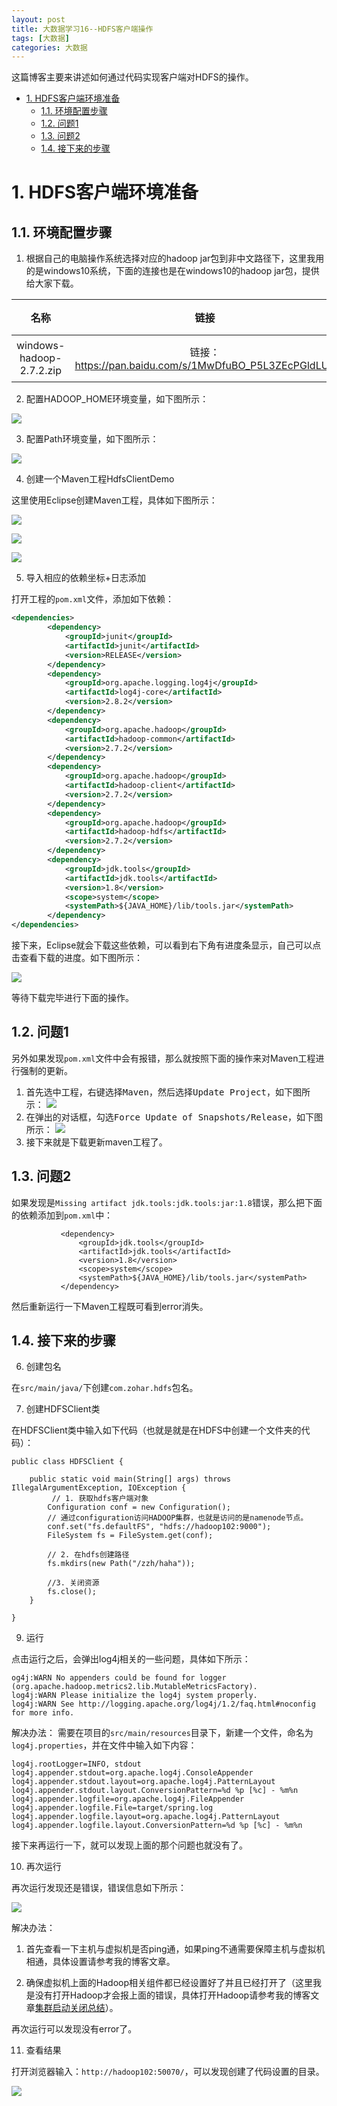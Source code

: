 ```yaml
---
layout: post
title: 大数据学习16--HDFS客户端操作
tags: [大数据]
categories: 大数据
---
```


这篇博客主要来讲述如何通过代码实现客户端对HDFS的操作。

<!-- TOC -->

- [1. HDFS客户端环境准备](#1-hdfs客户端环境准备)
	- [1.1. 环境配置步骤](#11-环境配置步骤)
	- [1.2. 问题1](#12-问题1)
	- [1.3. 问题2](#13-问题2)
	- [1.4. 接下来的步骤](#14-接下来的步骤)

<!-- /TOC -->


# 1. HDFS客户端环境准备

## 1.1. 环境配置步骤

1. 根据自己的电脑操作系统选择对应的hadoop jar包到非中文路径下，这里我用的是windows10系统，下面的连接也是在windows10的hadoop jar包，提供给大家下载。

名称|链接|提取码|
|:-:|:-:|:-:|
windows-hadoop-2.7.2.zip|链接：https://pan.baidu.com/s/1MwDfuBO_P5L3ZEcPGldLUg |提取码：uwmz|


2. 配置HADOOP_HOME环境变量，如下图所示：

![](./大数据学习/picture/windows环境配置hadoop.jpg)


3. 配置Path环境变量，如下图所示：

![](../大数据学习/picture/windowsPath.jpg)


4. 创建一个Maven工程HdfsClientDemo

这里使用Eclipse创建Maven工程，具体如下图所示：

![](../大数据学习/picture/create%20maven1.jpg)

![](../大数据学习/picture/create%20maven2.jpg)

![](../大数据学习/picture/create%20maven3.jpg)

5. 导入相应的依赖坐标+日志添加

打开工程的`pom.xml`文件，添加如下依赖：

```xml
<dependencies>
		<dependency>
			<groupId>junit</groupId>
			<artifactId>junit</artifactId>
			<version>RELEASE</version>
		</dependency>
		<dependency>
			<groupId>org.apache.logging.log4j</groupId>
			<artifactId>log4j-core</artifactId>
			<version>2.8.2</version>
		</dependency>
		<dependency>
			<groupId>org.apache.hadoop</groupId>
			<artifactId>hadoop-common</artifactId>
			<version>2.7.2</version>
		</dependency>
		<dependency>
			<groupId>org.apache.hadoop</groupId>
			<artifactId>hadoop-client</artifactId>
			<version>2.7.2</version>
		</dependency>
		<dependency>
			<groupId>org.apache.hadoop</groupId>
			<artifactId>hadoop-hdfs</artifactId>
			<version>2.7.2</version>
		</dependency>
		<dependency>
			<groupId>jdk.tools</groupId>
			<artifactId>jdk.tools</artifactId>
			<version>1.8</version>
			<scope>system</scope>
			<systemPath>${JAVA_HOME}/lib/tools.jar</systemPath>
		</dependency>
</dependencies>
```

接下来，Eclipse就会下载这些依赖，可以看到右下角有进度条显示，自己可以点击查看下载的进度。如下图所示：

![](../大数据学习/picture/进度条显示.jpg)

等待下载完毕进行下面的操作。

## 1.2. 问题1
 另外如果发现`pom.xml`文件中会有报错，那么就按照下面的操作来对Maven工程进行强制的更新。
 1. 首先选中工程，右键选择<kbd>Maven</kbd>，然后选择<kbd>Update Project</kbd>，如下图所示：
 ![](../大数据学习/picture/maven强制更新.jpg)
 2. 在弹出的对话框，勾选<kbd>Force Update of Snapshots/Release</kbd>，如下图所示：
 ![](../大数据学习/picture/maven选中Force.jpg)
 3. 接下来就是下载更新maven工程了。

## 1.3. 问题2
 如果发现是`Missing artifact jdk.tools:jdk.tools:jar:1.8`错误，那么把下面的依赖添加到`pom.xml`中：

 ```
 			<dependency>
				<groupId>jdk.tools</groupId>
				<artifactId>jdk.tools</artifactId>
				<version>1.8</version>
				<scope>system</scope>
				<systemPath>${JAVA_HOME}/lib/tools.jar</systemPath>
			</dependency>
 ```

然后重新运行一下Maven工程既可看到error消失。

## 1.4. 接下来的步骤

6. 创建包名

在`src/main/java/`下创建`com.zohar.hdfs`包名。

7. 创建HDFSClient类

在HDFSClient类中输入如下代码（也就是就是在HDFS中创建一个文件夹的代码）：
```
public class HDFSClient {
	
	public static void main(String[] args) throws IllegalArgumentException, IOException {
		 // 1. 获取hdfs客户端对象
		Configuration conf = new Configuration();
		// 通过configuration访问HADOOP集群，也就是访问的是namenode节点。
		conf.set("fs.defaultFS", "hdfs://hadoop102:9000");
		FileSystem fs = FileSystem.get(conf);
		
		// 2. 在hdfs创建路径
		fs.mkdirs(new Path("/zzh/haha"));
		
		//3. 关闭资源
		fs.close();
	}
	
}
```

9. 运行

点击运行之后，会弹出log4j相关的一些问题，具体如下所示：

```
og4j:WARN No appenders could be found for logger (org.apache.hadoop.metrics2.lib.MutableMetricsFactory).
log4j:WARN Please initialize the log4j system properly.
log4j:WARN See http://logging.apache.org/log4j/1.2/faq.html#noconfig for more info.
```

解决办法：
需要在项目的`src/main/resources`目录下，新建一个文件，命名为`log4j.properties`，并在文件中输入如下内容：
```
log4j.rootLogger=INFO, stdout
log4j.appender.stdout=org.apache.log4j.ConsoleAppender
log4j.appender.stdout.layout=org.apache.log4j.PatternLayout
log4j.appender.stdout.layout.ConversionPattern=%d %p [%c] - %m%n
log4j.appender.logfile=org.apache.log4j.FileAppender
log4j.appender.logfile.File=target/spring.log
log4j.appender.logfile.layout=org.apache.log4j.PatternLayout
log4j.appender.logfile.layout.ConversionPattern=%d %p [%c] - %m%n
```

接下来再运行一下，就可以发现上面的那个问题也就没有了。

10. 再次运行

再次运行发现还是错误，错误信息如下所示：

![](../大数据学习/picture/error1.jpg)

解决办法：

1. 首先查看一下主机与虚拟机是否ping通，如果ping不通需要保障主机与虚拟机相通，具体设置请参考我的博客文章。

2. 确保虚拟机上面的Hadoop相关组件都已经设置好了并且已经打开了（这里我是没有打开Hadoop才会报上面的错误，具体打开Hadoop请参考我的博客文章[集群启动关闭总结](./2020-06-18-大数据学习14-集群启动关闭总结.md)）。

再次运行可以发现没有error了。

11. 查看结果

打开浏览器输入：```http://hadoop102:50070/```，可以发现创建了代码设置的目录。

![](../大数据学习/picture/success.jpg)


